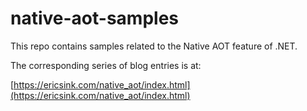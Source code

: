 # native-aot-samples

This repo contains samples related to
the Native AOT feature of .NET.

The corresponding series of blog entries is at:

[https://ericsink.com/native_aot/index.html](https://ericsink.com/native_aot/index.html)


